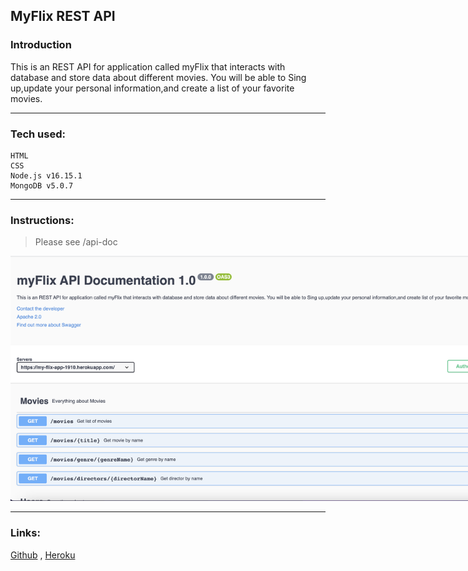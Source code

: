 ## MyFlix REST API

### Introduction

This is an REST API for application called myFlix that interacts with database and store data about different movies. You will be able to Sing up,update your personal information,and create a list of your favorite movies.

---

### Tech used:

```
HTML
CSS
Node.js v16.15.1
MongoDB v5.0.7
```

---

### Instructions:

> Please see /api-doc

 <img src="/img/swagger.png" alt="Alt text" style="display: inline-block; margin: 0 auto; max-width: 800px">

---

### Links:

[Github](https://github.com/navi5599/myFlix-app)
, [Heroku](https://my-flix-app-1910.herokuapp.com/)
